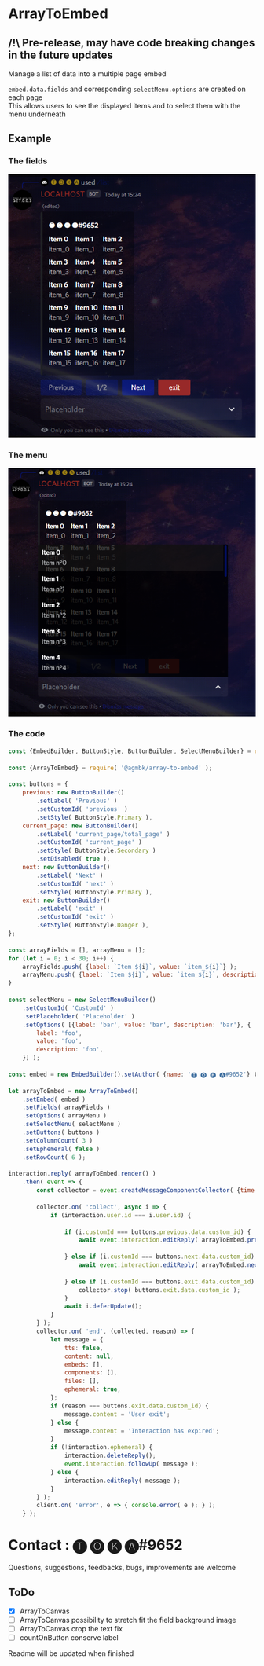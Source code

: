 # ArrayToEmbed

## /!\ Pre-release, may have code breaking changes in the future updates

Manage a list of data into a multiple page embed

`embed.data.fields` and corresponding `selectMenu.options` are created on each page  
This allows users to see the displayed items and to select them with the menu underneath

## Example

### The fields

![img.png](img.png)

### The menu

![img_2.png](img_1.png)

### The code

```js
const {EmbedBuilder, ButtonStyle, ButtonBuilder, SelectMenuBuilder} = require( 'discord.js' );

const {ArrayToEmbed} = require( '@agmbk/array-to-embed' );

const buttons = {
	previous: new ButtonBuilder()
		.setLabel( 'Previous' )
		.setCustomId( 'previous' )
		.setStyle( ButtonStyle.Primary ),
	current_page: new ButtonBuilder()
		.setLabel( 'current_page/total_page' )
		.setCustomId( 'current_page' )
		.setStyle( ButtonStyle.Secondary )
		.setDisabled( true ),
	next: new ButtonBuilder()
		.setLabel( 'Next' )
		.setCustomId( 'next' )
		.setStyle( ButtonStyle.Primary ),
	exit: new ButtonBuilder()
		.setLabel( 'exit' )
		.setCustomId( 'exit' )
		.setStyle( ButtonStyle.Danger ),
};

const arrayFields = [], arrayMenu = [];
for (let i = 0; i < 30; i++) {
	arrayFields.push( {label: `Item ${i}`, value: `item_${i}`} );
	arrayMenu.push( {label: `Item ${i}`, value: `item_${i}`, description: `Item n°${i}`} );
}

const selectMenu = new SelectMenuBuilder()
	.setCustomId( 'CustomId' )
	.setPlaceholder( 'Placeholder' )
	.setOptions( [{label: 'bar', value: 'bar', description: 'bar'}, {
		label: 'foo',
		value: 'foo',
		description: 'foo',
	}] );

const embed = new EmbedBuilder().setAuthor( {name: '🅣 🅞 🅚 🅐#9652'} );

let arrayToEmbed = new ArrayToEmbed()
	.setEmbed( embed )
	.setFields( arrayFields )
	.setOptions( arrayMenu )
	.setSelectMenu( selectMenu )
	.setButtons( buttons )
	.setColumnCount( 3 )
	.setEphemeral( false )
	.setRowCount( 6 );

interaction.reply( arrayToEmbed.render() )
	.then( event => {
		const collector = event.createMessageComponentCollector( {time: 30 * 1e3} );
		
		collector.on( 'collect', async i => {
			if (interaction.user.id === i.user.id) {
				
				if (i.customId === buttons.previous.data.custom_id) {
					await event.interaction.editReply( arrayToEmbed.previous() );
				
				} else if (i.customId === buttons.next.data.custom_id) {
					await event.interaction.editReply( arrayToEmbed.next() );
				
				} else if (i.customId === buttons.exit.data.custom_id) {
					collector.stop( buttons.exit.data.custom_id );
				}
				await i.deferUpdate();
			}
		} );
		collector.on( 'end', (collected, reason) => {
			let message = {
				tts: false,
				content: null,
				embeds: [],
				components: [],
				files: [],
				ephemeral: true,
			};
			if (reason === buttons.exit.data.custom_id) {
				message.content = 'User exit';
			} else {
				message.content = 'Interaction has expired';
			}
			if (!interaction.ephemeral) {
				interaction.deleteReply();
				event.interaction.followUp( message );
			} else {
				interaction.editReply( message );
			}
		} );
		client.on( 'error', e => { console.error( e ); } );
	} );
```

# Contact : 🅣 🅞 🅚 🅐#9652

Questions, suggestions, feedbacks, bugs, improvements are welcome

## ToDo

- [x] ArrayToCanvas
- [ ] ArrayToCanvas possibility to stretch fit the field background image
- [ ] ArrayToCanvas crop the text fix
- [ ] countOnButton conserve label

Readme will be updated when finished  
